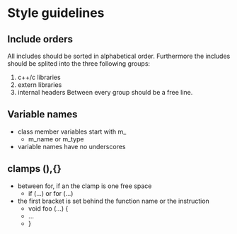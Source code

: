 Style guidelines
================

Include orders
--------------

All includes should be sorted in alphabetical order.
Furthermore the includes should be splited into the three following groups:
1. c++/c libraries
2. extern libraries
3. internal headers
Between every group should be a free line.

Variable names
--------------

* class member variables start with m_
  * m_name or m_type
* variable names have no underscores

clamps (),{}
------------

* between for, if an the clamp is one free space
  * if (...) or for (...)
* the first bracket is set behind the function name or the instruction
  * void foo (...) { 
  * ...
  * }
